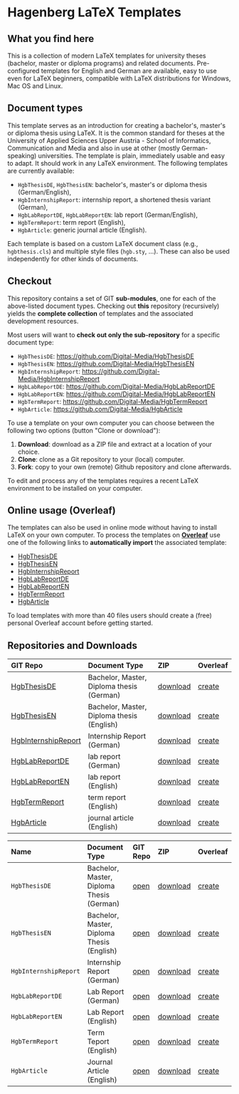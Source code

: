 # Hagenberg LaTeX Templates

## What you find here

This is a collection of modern LaTeX templates for university theses (bachelor, master or diploma programs) and related documents. Pre-configured templates for English and German are available, easy to use even for LaTeX beginners, compatible with LaTeX distributions for Windows, Mac OS and Linux.

## Document types

This template serves as an introduction for creating a bachelor's, master's or diploma thesis using LaTeX. It is the common standard for theses at the University of Applied Sciences Upper Austria - School of Informatics, Communication and Media and also in use at other (mostly German-speaking) universities. The template is plain, immediately usable and easy to adapt. It should work in any LaTeX environment. The following templates are currently available:

* ``HgbThesisDE``, ``HgbThesisEN``: bachelor's, master's or diploma thesis (German/English),
* ``HgbInternshipReport``: internship report, a shortened thesis variant (German),
* ``HgbLabReportDE``, ``HgbLabReportEN``: lab report (German/English),
* ``HgbTermReport``: term report (English),
* ``HgbArticle``: generic journal article (English).

Each template is based on a custom LaTeX document class (e.g., ``hgbthesis.cls``) and multiple style files  (``hgb.sty``, ...). These can also be used independently for other kinds of documents.


## Checkout

This repository contains a set of GIT **sub-modules**, one for each of the above-listed document types.
Checking out **this** repository (recursively) yields the **complete collection** of templates and the 
associated development resources.


Most users will want to **check out only the sub-repository** for a specific document type:

* ``HgbThesisDE``: https://github.com/Digital-Media/HgbThesisDE
* ``HgbThesisEN``: https://github.com/Digital-Media/HgbThesisEN
* ``HgbInternshipReport``: https://github.com/Digital-Media/HgbInternshipReport
* ``HgbLabReportDE``: https://github.com/Digital-Media/HgbLabReportDE
* ``HgbLabReportEN``: https://github.com/Digital-Media/HgbLabReportEN
* ``HgbTermReport``: https://github.com/Digital-Media/HgbTermReport
* ``HgbArticle``: https://github.com/Digital-Media/HgbArticle

To use a template on your own computer you can choose between the following two options (button "Clone or download"):

1. **Download**: download as a ZIP file and extract at a location of your choice.
2. **Clone**: clone as a Git repository to your (local) computer.
3. **Fork**: copy to your own (remote) Github repository and clone afterwards.

To edit and process any of the templates requires a recent LaTeX environment to be installed on your computer.


## Online usage (Overleaf)

The templates can also be used in online mode without having to install LaTeX on your own computer. 
To process the templates on **[Overleaf](https://www.overleaf.com/)** use one of the following links to 
**automatically import** the associated template:

* [HgbThesisDE](https://www.overleaf.com/docs?snip_uri=https://github.com/Digital-Media/HgbThesisDE/archive/master.zip)
* [HgbThesisEN](https://www.overleaf.com/docs?snip_uri=https://github.com/Digital-Media/HgbThesisEN/archive/master.zip)
* [HgbInternshipReport](https://www.overleaf.com/docs?snip_uri=https://github.com/Digital-Media/HgbInternshipReport/archive/master.zip)
* [HgbLabReportDE](https://www.overleaf.com/docs?snip_uri=https://github.com/Digital-Media/HgbLabReportDE/archive/master.zip)
* [HgbLabReportEN](https://www.overleaf.com/docs?snip_uri=https://github.com/Digital-Media/HgbLabReportEN/archive/master.zip)
* [HgbTermReport](https://www.overleaf.com/docs?snip_uri=https://github.com/Digital-Media/HgbTermReport/archive/master.zip)
* [HgbArticle](https://www.overleaf.com/docs?snip_uri=https://github.com/Digital-Media/HgbArticle/archive/master.zip)

To load templates with more than 40 files users should create a (free) personal Overleaf account before getting started.


## Repositories and Downloads

| GIT Repo | Document Type | ZIP | Overleaf |
| :--- | :--- | :--- | :--- |
| [HgbThesisDE](https://github.com/Digital-Media/HgbThesisDE) | Bachelor, Master, Diploma thesis (German) | [download](https://github.com/Digital-Media/HgbThesisDE/archive/master.zip) | [create](https://www.overleaf.com/docs?snip_uri=https://github.com/Digital-Media/HgbThesisDE/archive/master.zip) |
| [HgbThesisEN](https://github.com/Digital-Media/HgbThesisEN) | Bachelor, Master, Diploma thesis (English) | [download](https://github.com/Digital-Media/HgbThesisEN/archive/master.zip) | [create](https://www.overleaf.com/docs?snip_uri=https://github.com/Digital-Media/HgbThesisEN/archive/master.zip) |
| [HgbInternshipReport](https://github.com/Digital-Media/HgbInternshipReport) | Internship Report (German) | [download](https://github.com/Digital-Media/HgbInternshipReport/archive/master.zip) | [create](https://www.overleaf.com/docs?snip_uri=https://github.com/Digital-Media/HgbInternshipReport/archive/master.zip) |
| [HgbLabReportDE](https://github.com/Digital-Media/HgbLabReportDE) | lab report (German) | [download](https://github.com/Digital-Media/HgbLabReportDE/archive/master.zip) | [create](https://www.overleaf.com/docs?snip_uri=https://github.com/Digital-Media/HgbLabReportDE/archive/master.zip) |
| [HgbLabReportEN](https://github.com/Digital-Media/HgbLabReportEN) | lab report (English) | [download](https://github.com/Digital-Media/HgbLabReportEN/archive/master.zip) | [create](https://www.overleaf.com/docs?snip_uri=https://github.com/Digital-Media/HgbLabReportEN/archive/master.zip) |
| [HgbTermReport](https://github.com/Digital-Media/HgbTermReport) | term report (English) | [download](https://github.com/Digital-Media/HgbTermReport/archive/master.zip) | [create](https://www.overleaf.com/docs?snip_uri=https://github.com/Digital-Media/HgbTermReport/archive/master.zip) |
| [HgbArticle](https://github.com/Digital-Media/HgbArticle) | journal article (English) | [download](https://github.com/Digital-Media/HgbArticle/archive/master.zip) | [create](https://www.overleaf.com/docs?snip_uri=https://github.com/Digital-Media/HgbArticle/archive/master.zip) |


| Name | Document Type | GIT Repo | ZIP | Overleaf |
| :--- | :--- | :--- | :--- | :--- |
| `HgbThesisDE` | Bachelor, Master, Diploma Thesis (German) | [open](https://github.com/Digital-Media/HgbThesisDE) | [download](https://github.com/Digital-Media/HgbThesisDE/archive/master.zip) | [create](https://www.overleaf.com/docs?snip_uri=https://github.com/Digital-Media/HgbThesisDE/archive/master.zip) |
| `HgbThesisEN` | Bachelor, Master, Diploma Thesis (English) | [open](https://github.com/Digital-Media/HgbThesisEN) |[download](https://github.com/Digital-Media/HgbThesisEN/archive/master.zip) | [create](https://www.overleaf.com/docs?snip_uri=https://github.com/Digital-Media/HgbThesisEN/archive/master.zip) |
| `HgbInternshipReport` | Internship Report (German) | [open](https://github.com/Digital-Media/HgbInternshipReport) | [download](https://github.com/Digital-Media/HgbInternshipReport/archive/master.zip) | [create](https://www.overleaf.com/docs?snip_uri=https://github.com/Digital-Media/HgbInternshipReport/archive/master.zip) |
| `HgbLabReportDE` | Lab Report (German) | [open](https://github.com/Digital-Media/HgbLabReportDE) | [download](https://github.com/Digital-Media/HgbLabReportDE/archive/master.zip) | [create](https://www.overleaf.com/docs?snip_uri=https://github.com/Digital-Media/HgbLabReportDE/archive/master.zip) |
| `HgbLabReportEN` | Lab Report (English) | [open](https://github.com/Digital-Media/HgbLabReportEN) | [download](https://github.com/Digital-Media/HgbLabReportEN/archive/master.zip) | [create](https://www.overleaf.com/docs?snip_uri=https://github.com/Digital-Media/HgbLabReportEN/archive/master.zip) |
| `HgbTermReport` | Term Teport (English) | [open](https://github.com/Digital-Media/HgbTermReport) | [download](https://github.com/Digital-Media/HgbTermReport/archive/master.zip) | [create](https://www.overleaf.com/docs?snip_uri=https://github.com/Digital-Media/HgbTermReport/archive/master.zip) |
| `HgbArticle` | Journal Article (English) | [open](https://github.com/Digital-Media/HgbArticle) | [download](https://github.com/Digital-Media/HgbArticle/archive/master.zip) | [create](https://www.overleaf.com/docs?snip_uri=https://github.com/Digital-Media/HgbArticle/archive/master.zip) |












